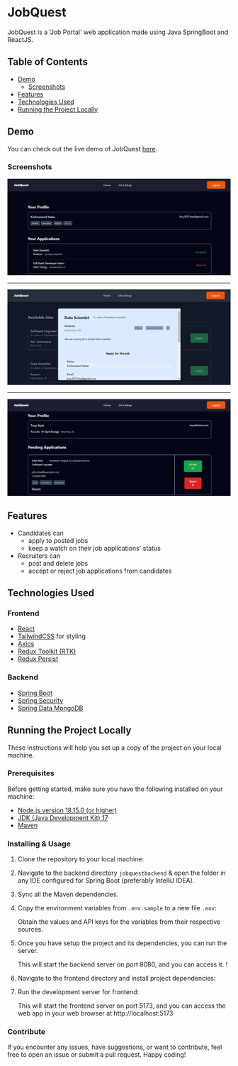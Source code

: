 # JobQuest

JobQuest is a 'Job Portal' web application made using Java SpringBoot and ReactJS.

## Table of Contents

- [Demo](#demo)
  - [Screenshots](#screenshots)
- [Features](#features)
- [Technologies Used](#technologies-used)
- [Running the Project Locally](#running-the-project-locally)

## Demo

You can check out the live demo of JobQuest [here](https://job-quest-client.vercel.app/).

### Screenshots

![](ReadmeImgs/screen-1.png)

---

![](ReadmeImgs/screen-2.png)

---

![](ReadmeImgs/screen-3.png)

## Features

- Candidates can
  - apply to posted jobs
  - keep a watch on their job applications' status
- Recruiters can
  - post and delete jobs
  - accept or reject job applications from candidates

## Technologies Used

### Frontend

- [React](https://react.dev/)
- [TailwindCSS](https://tailwindcss.com/) for styling
- [Axios](https://axios-http.com/docs/intro)
- [Redux Toolkit (RTK)](https://redux-toolkit.js.org/)
- [Redux Persist](https://redux-toolkit.js.org/rtk-query/usage/persistence-and-rehydration)

### Backend

- [Spring Boot](https://spring.io/projects/spring-boot)
- [Spring Security](https://spring.io/projects/spring-security)
- [Spring Data MongoDB](https://spring.io/projects/spring-data-mongodb)

## Running the Project Locally

These instructions will help you set up a copy of the project on your local machine.

### Prerequisites

Before getting started, make sure you have the following installed on your machine:

- [Node.js version 18.15.0 (or higher)](https://nodejs.org)
- [JDK (Java Development Kit) 17](https://www.oracle.com/in/java/technologies/downloads/#java17)
- [Maven](https://maven.apache.org/download.cgi)

### Installing & Usage

1. Clone the repository to your local machine:

1. Navigate to the backend directory `jobquestbackend` & open the folder in any IDE configured for Spring Boot (preferably IntelliJ IDEA).

1. Sync all the Maven dependencies.

1. Copy the environment variables from `.env.sample` to a new file `.env`:

   Obtain the values and API keys for the variables from their respective sources.

1. Once you have setup the project and its dependencies, you can run the server.

   This will start the backend server on port 8080, and you can access it.
!

1. Navigate to the frontend directory and install project dependencies:

1. Run the development server for frontend:


   This will start the frontend server on port 5173, and you can access the web app in your web browser at http://localhost:5173

### Contribute

If you encounter any issues, have suggestions, or want to contribute, feel free to open an issue or submit a pull request. Happy coding!
